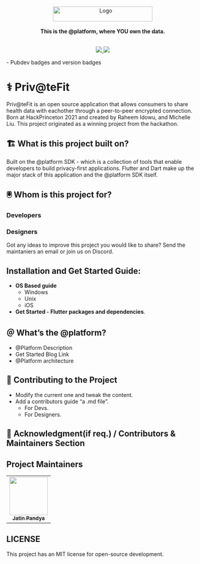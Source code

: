 <br />
<p align="center">
    <a href="atsign.com" target="_blank"><img width="260" height="39" src="https://atsign.com/wp-content/uploads/2020/09/The@Company-Logo@2x.png.webp" alt="Logo"></a>
    <br />
    <br />
    <b>This is the @platform, where YOU own the data.</b>
    <br />
    <br />
</p>
<p align="center">
  <a href="https://discord.gg/TpGPHQcK3G">
   <img src="https://img.shields.io/discord/778383211214536722?label=Join%20Our%20Community&style=appveyor&logo=discord&color=orange">
   </a>
  <a href="https://twitter.com/intent/follow?screen_name=atsigncompany">
    <img src="https://img.shields.io/twitter/follow/atsigncompany?style=social" />
  </a>
</p>
 - Pubdev badges and version badges

# ⚕️ Priv@teFit

Priv@teFit is an open source application that allows consumers to share health data with eachother through a peer-to-peer encrypted connection. Born at HackPrinceton 2021 and created by Raheem Idowu, and Michelle Liu. This project originated as a winning project from the hackathon.

## 🏗 What is this project built on?

Built on the @platform SDK - which is a collection of tools that enable developers to build privacy-first applications. Flutter and Dart make up the major stack of this application and the @platform SDK itself.

## 🖲 Whom is this project for?

### Developers

### Designers

Got any ideas to improve this project you would like to share? Send the maintaniers an email or join us on Discord.

## Installation and Get Started Guide:

- **OS Based guide**
  - Windows
  - Unix
  - iOS
- **Get Started - Flutter packages and dependencies**.

## ＠ What’s the @platform? 

- @Platform Description
- Get Started Blog Link
- @Platform architecture

## 🦦 Contributing to the Project

-  Modify the current one and tweak the content.
- Add a contributors guide “a .md file”.
     - For Devs.
     - For Designers.

## 🎊 Acknowledgment(if req.) / Contributors & Maintainers Section 

## Project Maintainers 

<table>
  <tr>
    <td align="center"><a href="PROFILE LINK"><img src="https://avatars.githubusercontent.com/u/44518520?v=5" width="100px;" alt=""/><br /><sub><b>Jatin Pandya</b></sub></a></td>
  </tr>
</table>

## LICENSE
This project has an MIT license for open-source development.

